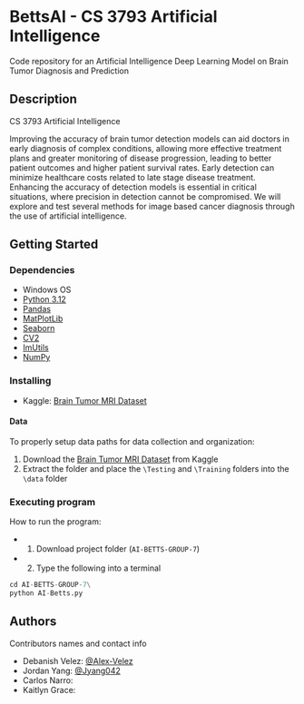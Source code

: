 # BettsAI - CS 3793 Artificial Intelligence

Code repository for an Artificial Intelligence Deep Learning Model on Brain Tumor Diagnosis and Prediction

## Description

CS 3793 Artificial Intelligence

Improving the accuracy of brain tumor detection models can aid doctors in early
diagnosis of complex conditions, allowing more effective treatment plans and greater monitoring
of disease progression, leading to better patient outcomes and higher patient survival rates. Early
detection can minimize healthcare costs related to late stage disease treatment. Enhancing the
accuracy of detection models is essential in critical situations, where precision in detection
cannot be compromised. We will explore and test several methods for image based cancer
diagnosis through the use of artificial intelligence.

## Getting Started

### Dependencies

* Windows OS
* [Python 3.12](https://www.python.org/downloads/)
* [Pandas](https://pypi.org/project/pandas/)
* [MatPlotLib](https://pypi.org/project/matplotlib/)
* [Seaborn](https://pypi.org/project/seaborn/)
* [CV2](https://pypi.org/project/opencv-python/)
* [ImUtils](https://pypi.org/project/imutils/)
* [NumPy](https://pypi.org/project/numpy/)

### Installing

* Kaggle: [Brain Tumor MRI Dataset](https://www.kaggle.com/datasets/masoudnickparvar/brain-tumor-mri-dataset)

#### Data

To properly setup data paths for data collection and organization:
1. Download the [Brain Tumor MRI Dataset](https://www.kaggle.com/datasets/masoudnickparvar/brain-tumor-mri-dataset) from Kaggle
2. Extract the folder and place the `\Testing` and `\Training` folders into the `\data` folder

### Executing program

How to run the program:
* 1. Download project folder (`AI-BETTS-GROUP-7`)
* 2. Type the following into a terminal

```python
cd AI-BETTS-GROUP-7\
python AI-Betts.py
```

## Authors

Contributors names and contact info

* Debanish Velez: [@Alex-Velez](https://github.com/Alex-Velez)
* Jordan Yang: [@Jyang042](https://github.com/Jyang042)
* Carlos Narro:
* Kaitlyn Grace:
